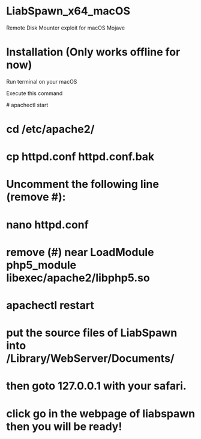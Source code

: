 # LiabSpawn_x64_macOS
Remote Disk Mounter exploit for macOS Mojave 

# Installation (Only works offline for now)

<p>Run terminal on your macOS</p>

<p>Execute this command</p>
# apachectl start

# cd /etc/apache2/

# cp httpd.conf httpd.conf.bak

# Uncomment the following line (remove #):

# nano httpd.conf

# remove (#) near LoadModule php5_module libexec/apache2/libphp5.so

# apachectl restart

# put the source files of LiabSpawn into /Library/WebServer/Documents/

# then goto 127.0.0.1 with your safari.

# click go in the webpage of liabspawn then you will be ready!







